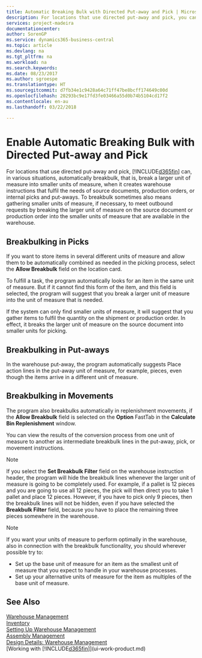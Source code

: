 ```yaml
---
title: Automatic Breaking Bulk with Directed Put-away and Pick | Microsoft Docs
description: For locations that use directed put-away and pick, you can break a larger unit of measure into smaller units of measure, when it creates warehouse instructions that fulfil the needs of source documents, production orders, or internal picks and put-aways.
services: project-madeira
documentationcenter: 
author: SorenGP
ms.service: dynamics365-business-central
ms.topic: article
ms.devlang: na
ms.tgt_pltfrm: na
ms.workload: na
ms.search.keywords: 
ms.date: 08/23/2017
ms.author: sgroespe
ms.translationtype: HT
ms.sourcegitcommit: d7fb34e1c9428a64c71ff47be8bcff174649c00d
ms.openlocfilehash: 20293bc9e17fd3fe03466a55d0b74b5104cd17f2
ms.contentlocale: en-au
ms.lasthandoff: 03/22/2018

---
```

# <a name="enable-automatic-breaking-bulk-with-directed-put-away-and-pick"></a>Enable Automatic Breaking Bulk with Directed Put-away and Pick
For locations that use directed put-away and pick, [!INCLUDE[d365fin](includes/d365fin_md.md)] can, in various situations, automatically breakbulk, that is, break a larger unit of measure into smaller units of measure, when it creates warehouse instructions that fulfil the needs of source documents, production orders, or internal picks and put-aways. To breakbulk sometimes also means gathering smaller units of measure, if necessary, to meet outbound requests by breaking the larger unit of measure on the source document or production order into the smaller units of measure that are available in the warehouse.   

## <a name="breakbulking-in-picks"></a>Breakbulking in Picks  
If you want to store items in several different units of measure and allow them to be automatically combined as needed in the picking process, select the **Allow Breakbulk** field on the location card.  

To fulfill a task, the program automatically looks for an item in the same unit of measure. But if it cannot find this form of the item, and this field is selected, the program will suggest that you break a larger unit of measure into the unit of measure that is needed.  

If the system can only find smaller units of measure, it will suggest that you gather items to fulfil the quantity on the shipment or production order. In effect, it breaks the larger unit of measure on the source document into smaller units for picking.  

## <a name="breakbulking-in-put-aways"></a>Breakbulking in Put-aways  
In the warehouse put-away, the program automatically suggests Place action lines in the put-away unit of measure, for example, pieces, even though the items arrive in a different unit of measure.  

## <a name="breakbulking-in-movements"></a>Breakbulking in Movements  
The program also breakbulks automatically in replenishment movements, if the **Allow Breakbulk** field is selected on the **Option** FastTab in the **Calculate Bin Replenishment** window.  

You can view the results of the conversion process from one unit of measure to another as intermediate breakbulk lines in the put-away, pick, or movement instructions.  

> [!NOTE]  
>  If you select the **Set Breakbulk Filter** field on the warehouse instruction header, the program will hide the breakbulk lines whenever the larger unit of measure is going to be completely used. For example, if a pallet is 12 pieces and you are going to use all 12 pieces, the pick will then direct you to take 1 pallet and place 12 pieces. However, if you have to pick only 9 pieces, then the breakbulk lines will not be hidden, even if you have selected the **Breakbulk Filter** field, because you have to place the remaining three pieces somewhere in the warehouse.  

> [!NOTE]  
>  If you want your units of measure to perform optimally in the warehouse, also in connection with the breakbulk functionality, you should wherever possible try to:  
>   
> - Set up the base unit of measure for an item as the smallest unit of measure that you expect to handle in your warehouse processes.  
> - Set up your alternative units of measure for the item as multiples of the base unit of measure.  

## <a name="see-also"></a>See Also  
[Warehouse Management](warehouse-manage-warehouse.md)  
[Inventory](inventory-manage-inventory.md)  
[Setting Up Warehouse Management](warehouse-setup-warehouse.md)     
[Assembly Management](assembly-assemble-items.md)    
[Design Details: Warehouse Management](design-details-warehouse-management.md)  
[Working with [!INCLUDE[d365fin](includes/d365fin_md.md)]](ui-work-product.md)  

